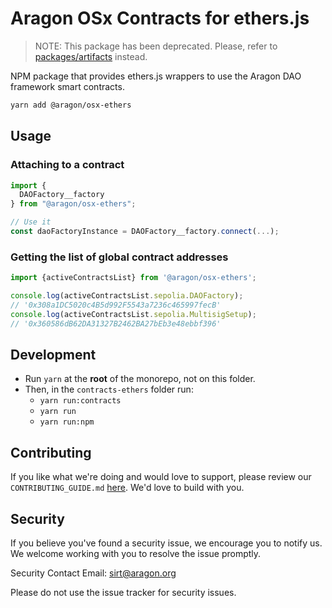 # Aragon OSx Contracts for ethers.js

> NOTE: This package has been deprecated. Please, refer to [packages/artifacts](../artifacts/README.md) instead.

NPM package that provides ethers.js wrappers to use the Aragon DAO framework smart contracts.

```sh
yarn add @aragon/osx-ethers
```

## Usage

### Attaching to a contract

```ts
import {
  DAOFactory__factory
} from "@aragon/osx-ethers";

// Use it
const daoFactoryInstance = DAOFactory__factory.connect(...);
```

### Getting the list of global contract addresses

```ts
import {activeContractsList} from '@aragon/osx-ethers';

console.log(activeContractsList.sepolia.DAOFactory);
// '0x308a1DC5020c4B5d992F5543a7236c465997fecB'
console.log(activeContractsList.sepolia.MultisigSetup);
// '0x360586dB62DA31327B2462BA27bEb3e48ebbf396'
```

## Development

- Run `yarn` at the **root** of the monorepo, not on this folder.
- Then, in the `contracts-ethers` folder run:
  - `yarn run:contracts`
  - `yarn run`
  - `yarn run:npm`

## Contributing

If you like what we're doing and would love to support, please review our `CONTRIBUTING_GUIDE.md` [here](https://github.com/aragon/osx/blob/develop/CONTRIBUTION_GUIDE.md). We'd love to build with you.

## Security

If you believe you've found a security issue, we encourage you to notify us. We welcome working with you to resolve the issue promptly.

Security Contact Email: sirt@aragon.org

Please do not use the issue tracker for security issues.
